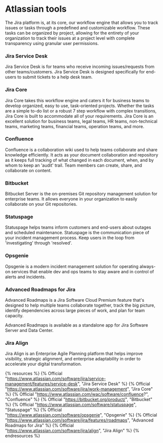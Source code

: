 # Atlassian tools

The Jira platform is, at its core, our workflow engine that allows you to track issues or tasks through a predefined and customizable workflow. These tasks can be organized by project, allowing for the entirety of your organization to track their issues at a project level with complete transparency using granular user permissions.

### Jira Service Desk
Jira Service Desk is for teams who receive incoming issues/requests from other teams/customers.
Jira Service Desk is designed specifically for end-users to submit tickets to a help desk team.

### Jira Core
Jira Core takes this workflow engine and caters it for business teams to develop organized, easy to use, task-oriented projects. Whether the tasks are a simple to-do list or a robust 7 step workflow with complex transitions, Jira Core is built to accommodate all of your requirements. Jira Core is an excellent solution for business teams, legal teams, HR teams, non-technical teams, marketing teams, financial teams, operation teams, and more.

### Confluence
Confluence is a collaboration wiki used to help teams collaborate and share knowledge efficiently. It acts as your document collaboration and repository as it keeps full tracking of what changed in each document, when, and by whom to keep an 'audit' trail.  Team members can create, share, and collaborate on content.

### Bitbucket
Bitbucket Server is the on-premises Git repository management solution for enterprise teams. It allows everyone in your organization to easily collaborate on your Git repositories.

### Statuspage
Statuspage helps teams inform customers and end-users about outages and scheduled maintenance. Statuspage is the communication piece of your incident management process. Keep users in the loop from 'investigating' through 'resolved'.

### Opsgenie
Opsgenie is a modern incident management solution for operating always-on services that enable dev and ops teams to stay aware and in control of alerts and incidents.

### Advanced Roadmaps for Jira
Advanced Roadmaps is a Jira Software Cloud Premium feature that's designed to help multiple teams collaborate together, track the big picture, identify dependencies across large pieces of work, and plan for team capacity.

Advanced Roadmaps is available as a standalone app for Jira Software Server and Data Center.

### Jira Align
Jira Align is an Enterprise Agile Planning platform that helps improve visibility, strategic alignment, and enterprise adaptability in order to accelerate your digital transformation.

{% resources %}
  {% Official "https://www.atlassian.com/software/jira/service-management/features/service-desk", "Jira Service Desk" %}
  {% Official "https://www.atlassian.com/software/jira/work-management", "Jira Core" %}
  {% Official "https://www.atlassian.com/wac/software/confluence?", "Confluence" %}
  {% Official "https://bitbucket.org/product/", "Bitbucket" %}
  {% Official "https://www.atlassian.com/software/statuspage", "Statuspage" %}
  {% Official "https://www.atlassian.com/software/opsgenie", "Opsgenie" %}
  {% Official "https://www.atlassian.com/software/jira/features/roadmaps", "Advanced Roadmaps for Jira" %}
  {% Official "https://www.atlassian.com/software/jira/align", "Jira Align" %}
{% endresources %}

